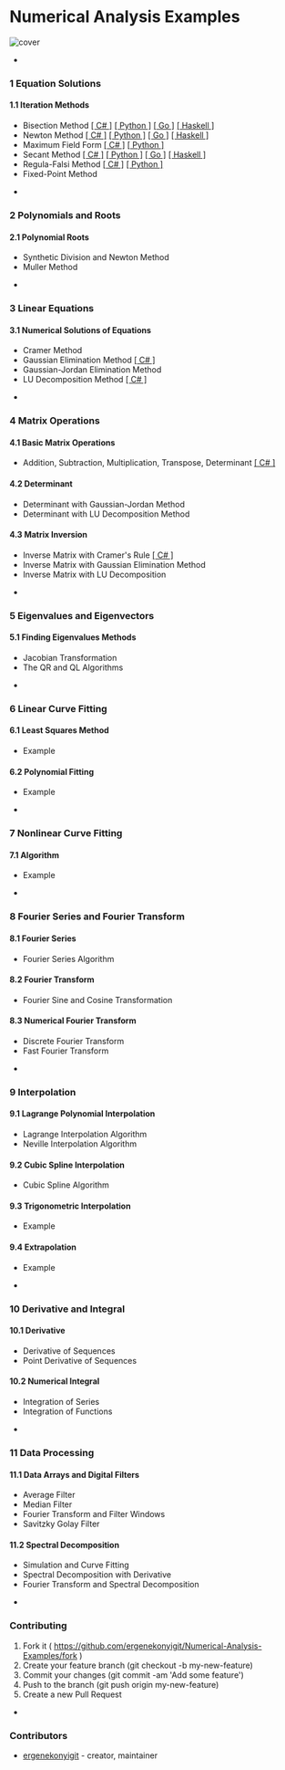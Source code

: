 # Numerical Analysis Examples
![cover](http://i.imgur.com/TXXVcwd.jpg)

-
### 1 Equation Solutions
#### 1.1 Iteration Methods
* Bisection Method [[ C# ]](https://github.com/ergenekonyigit/Numerical-Analysis-Examples/tree/master/C%23/BisectionMethod) [[ Python ]](https://github.com/ergenekonyigit/Numerical-Analysis-Examples/blob/master/Python/bisectionmethod.py) [[ Go ]](https://github.com/ergenekonyigit/Numerical-Analysis-Examples/blob/master/Go/bisectionmethod.go) [[ Haskell ]](https://github.com/ergenekonyigit/Numerical-Analysis-Examples/blob/master/Haskell/BisectionMethod.hs)
* Newton Method [[ C# ]](https://github.com/ergenekonyigit/Numerical-Analysis-Examples/tree/master/C%23/NewtonMethod) [[ Python ]](https://github.com/ergenekonyigit/Numerical-Analysis-Examples/blob/master/Python/newtonmethod.py) [[ Go ]](https://github.com/ergenekonyigit/Numerical-Analysis-Examples/blob/master/Go/newtonmethod.go) [[ Haskell ]](https://github.com/ergenekonyigit/Numerical-Analysis-Examples/blob/master/Haskell/NewtonsMethod.hs)
 * Maximum Field Form [[ C# ]](https://github.com/ergenekonyigit/Numerical-Analysis-Examples/tree/master/C%23/MaximumFieldForm) [[ Python ]](https://github.com/ergenekonyigit/Numerical-Analysis-Examples/blob/master/Python/maximumfieldform.py)
* Secant Method [[ C# ]](https://github.com/ergenekonyigit/Numerical-Analysis-Examples/tree/master/C%23/SecantMethod) [[ Python ]](https://github.com/ergenekonyigit/Numerical-Analysis-Examples/blob/master/Python/secantmethod.py) [[ Go ]](https://github.com/ergenekonyigit/Numerical-Analysis-Examples/blob/master/Go/secantmethod.go) [[ Haskell ]](https://github.com/ergenekonyigit/Numerical-Analysis-Examples/blob/master/Haskell/SecantMethod.hs)
* Regula-Falsi Method [[ C# ]](https://github.com/ergenekonyigit/Numerical-Analysis-Examples/tree/master/C%23/RegulaFalsiMethod) [[ Python ]](https://github.com/ergenekonyigit/Numerical-Analysis-Examples/blob/master/Python/regulafalsimethod.py)
* Fixed-Point Method

-
### 2 Polynomials and Roots
#### 2.1 Polynomial Roots
* Synthetic Division and Newton Method
* Muller Method

-
### 3 Linear Equations
#### 3.1 Numerical Solutions of Equations
* Cramer Method
* Gaussian Elimination Method [[ C# ]](https://github.com/ergenekonyigit/Numerical-Analysis-Examples/tree/master/C%23/GaussEliminationMethod)
* Gaussian-Jordan Elimination Method
* LU Decomposition Method [[ C# ]](https://github.com/ergenekonyigit/Numerical-Analysis-Examples/tree/master/C%23/LUDecompositionMethod)

-
### 4 Matrix Operations
#### 4.1 Basic Matrix Operations
* Addition, Subtraction, Multiplication, Transpose, Determinant [[ C#  ]](https://github.com/ergenekonyigit/Numerical-Analysis-Examples/tree/master/C%23/BasicMatrixOperations)

#### 4.2 Determinant
* Determinant with Gaussian-Jordan Method
* Determinant with LU Decomposition Method

#### 4.3 Matrix Inversion
* Inverse Matrix with Cramer's Rule [[ C# ]](https://github.com/ergenekonyigit/Numerical-Analysis-Examples/tree/master/C%23/InverseMatrixwithCramersRule)
* Inverse Matrix with Gaussian Elimination Method
* Inverse Matrix with LU Decomposition

-
### 5 Eigenvalues and Eigenvectors
#### 5.1 Finding Eigenvalues Methods
* Jacobian Transformation
* The QR and QL Algorithms

-
### 6 Linear Curve Fitting
#### 6.1 Least Squares Method
* Example

#### 6.2 Polynomial Fitting
* Example

-
### 7 Nonlinear Curve Fitting
#### 7.1 Algorithm
* Example

-
### 8 Fourier Series and Fourier Transform
#### 8.1 Fourier Series
* Fourier Series Algorithm

#### 8.2 Fourier Transform
* Fourier Sine and Cosine Transformation

#### 8.3 Numerical Fourier Transform
* Discrete Fourier Transform
* Fast Fourier Transform

-
### 9 Interpolation
#### 9.1 Lagrange Polynomial Interpolation
* Lagrange Interpolation Algorithm
* Neville Interpolation Algorithm

#### 9.2 Cubic Spline Interpolation
* Cubic Spline Algorithm

#### 9.3 Trigonometric Interpolation
* Example

#### 9.4 Extrapolation
* Example

-
### 10 Derivative and Integral
#### 10.1 Derivative
* Derivative of Sequences
* Point Derivative of Sequences

#### 10.2 Numerical Integral
* Integration of Series
* Integration of Functions

-
### 11 Data Processing
#### 11.1 Data Arrays and Digital Filters
* Average Filter
* Median Filter
* Fourier Transform and Filter Windows
* Savitzky Golay Filter

#### 11.2 Spectral Decomposition
* Simulation and Curve Fitting
* Spectral Decomposition with Derivative
* Fourier Transform and Spectral Decomposition

-

### Contributing

1. Fork it ( https://github.com/ergenekonyigit/Numerical-Analysis-Examples/fork )
2. Create your feature branch (git checkout -b my-new-feature)
3. Commit your changes (git commit -am 'Add some feature')
4. Push to the branch (git push origin my-new-feature)
5. Create a new Pull Request

-

### Contributors

- [ergenekonyigit](https://github.com/ergenekonyigit) - creator, maintainer
